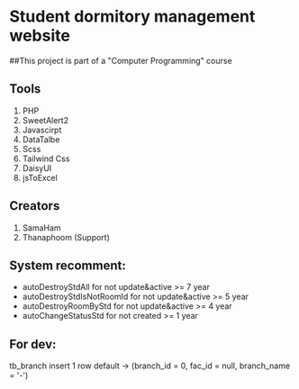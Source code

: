 # Student dormitory management website
##This project is part of a "Computer Programming" course

## Tools
1. PHP
2. SweetAlert2
3. Javascirpt
4. DataTalbe
5. Scss
6. Tailwind Css
7. DaisyUI
8. jsToExcel

## Creators
1. SamaHam
2. Thanaphoom (Support)

## System recomment:
- autoDestroyStdAll for not update&active >= 7 year
- autoDestroyStdIsNotRoomId for not update&active >= 5 year 
- autoDestroyRoomByStd for not update&active >= 4 year
- autoChangeStatusStd for not created >= 1 year

## For dev:
tb_branch insert 1 row default ->
(branch_id = 0, fac_id = null, branch_name = '-')